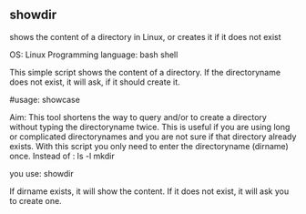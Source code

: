 ## showdir
shows the content of a directory in Linux, or creates it if it does not exist

OS: Linux
Programming language: bash shell

This simple script shows the content of a directory. If the directoryname does not exist, it will ask, if it should create it.

#usage:
showcase <name of directory>


Aim:
This tool shortens the way to query and/or to create a directory without typing the directoryname twice.
This is useful if you are using long or complicated directorynames and you are not sure if that directory already exists. 
With this script you only need to enter the directoryname (dirname) once.
Instead of :
ls -l <dirname>
mkdir <dirname>

you use:
showdir <dirname>

If dirname exists, it will show the content. 
If it does not exist, it will ask you to create one.
